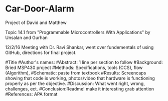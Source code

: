 # Car-Door-Alarm
Project of David and Matthew

Topic 14.1 from "Programmable Microcontrollers With Applications" by Unsalan and Gurhan

12/2/16 Meeting with Dr. Ravi Shankar, went over fundementals of using GitHub, directions for final project.

#Title
#Author's names:
#Abstract: 1 line per section to follow
#Background: Bried MSP430 project
#Methods: Specifications, tools (CCS), flow (Algorithm),
#Schematic: paste from textbook
#Results: Screencaps showing that code is working, photos/video that hardware is functioning properly as per the objective.
#Discussion: What went right, wrong, challenges, ect. 
#Conclusion:Readme! make it interesting grab attention
#References: APA format
